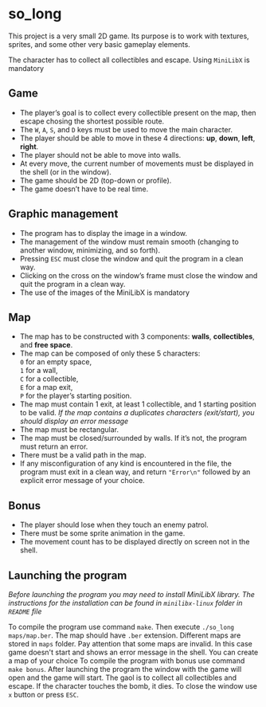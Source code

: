 # so_long
This project is a very small 2D game. Its purpose is to work with textures, sprites, and some other very basic gameplay elements.

The character has to collect all collectibles and escape. Using `MiniLibX` is mandatory

## Game
- The player’s goal is to collect every collectible present on the map, then escape
chosing the shortest possible route.
- The `W`, `A`, `S`, and `D` keys must be used to move the main character.
- The player should be able to move in these 4 directions: **up**, **down**, **left**, **right**.
- The player should not be able to move into walls.
- At every move, the current number of movements must be displayed in the shell (or in the window).
- The game should be 2D (top-down or profile).
- The game doesn’t have to be real time.

## Graphic management
- The program has to display the image in a window.
- The management of the window must remain smooth (changing to another window, minimizing, and so forth).
- Pressing `ESC` must close the window and quit the program in a clean way.
- Clicking on the cross on the window’s frame must close the window and quit the
program in a clean way.
- The use of the images of the MiniLibX is mandatory

## Map
- The map has to be constructed with 3 components: **walls**, **collectibles**, and **free
space**.
- The map can be composed of only these 5 characters:\
`0` for an empty space,\
`1` for a wall,\
`C` for a collectible,\
`E` for a map exit,\
`P` for the player’s starting position.
- The map must contain 1 exit, at least 1 collectible, and 1 starting position to
be valid.
_If the map contains a duplicates characters (exit/start), you should
display an error message_
- The map must be rectangular.
- The map must be closed/surrounded by walls. If it’s not, the program must return
an error.
- There must be a valid path in the map.
- If any misconfiguration of any kind is encountered in the file, the program must
exit in a clean way, and return `"Error\n"` followed by an explicit error message of
your choice.

## Bonus
- The player should lose when they touch an enemy patrol.
- There must be some sprite animation in the game.
- The movement count has to be displayed directly on screen not in the shell.

## Launching the program

_Before launching the program you may need to install MiniLibX library. The instructions for the installation can be found in `minilibx-linux` folder in `README` file_

To compile the program use command `make`. Then execute `./so_long maps/map.ber`. The map should have `.ber` extension. Different maps are stored in `maps` folder. Pay attention that some maps are invalid. In this case game doesn't start and shows an error message in the shell. You can create a map of your choice
To compile the program with bonus use command `make bonus`. After launching the program the window with the game will open and the game will start. The gaol is to collect all collectibles and escape. If the character touches the bomb, it dies. To close the window use `x` button or press `ESC`.
